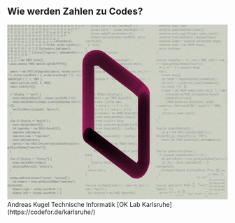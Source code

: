 ## Wie werden Zahlen zu Codes?  
<div>
<img src="images/mc_white.gif" height="400px" width="auto">
</div>
Andreas Kugel  
Technische Informatik  
[OK Lab Karlsruhe](https://codefor.de/karlsruhe/)
